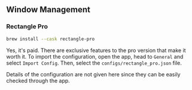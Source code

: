 ## Window Management

### Rectangle Pro

```sh
brew install --cask rectangle-pro
```

Yes, it's paid. There are exclusive features to the pro version that make it worth it.
To import the configuration, open the app, head to `General` and select `Import Config`. Then, select the `configs/rectangle_pro.json` file.

Details of the configuration are not given here since they can be easily checked through the app.
